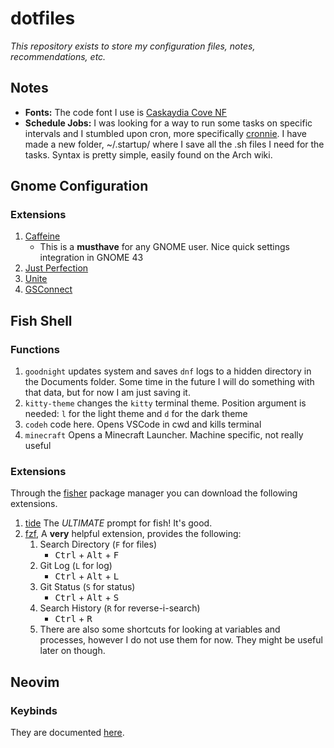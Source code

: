 # dotfiles

*This repository exists to store my configuration files, notes, recommendations, etc.*

## Notes

* **Fonts:** The code font I use is [Caskaydia Cove NF](https://github.com/ryanoasis/nerd-fonts)
* **Schedule Jobs:** I was looking for a way to run some tasks on specific intervals and I stumbled upon cron, more specifically [cronnie](https://archlinux.org/packages/core/x86_64/cronie/). I have made a new folder, ~/.startup/ where I save all the .sh files I need for the tasks. Syntax is pretty simple, easily found on the Arch wiki.

## Gnome Configuration

### Extensions

1. [Caffeine](https://extensions.gnome.org/extension/517/caffeine/)
    * This is a **musthave** for any GNOME user. Nice quick settings integration in GNOME 43
2. [Just Perfection](https://extensions.gnome.org/extension/3843/just-perfection/)
3. [Unite](https://extensions.gnome.org/extension/1287/unite/)
4. [GSConnect](https://extensions.gnome.org/extension/1319/gsconnect/)

## Fish Shell

### Functions

1. `goodnight` updates system and saves `dnf` logs to a hidden directory in the Documents folder. Some time in the future I will do something with that data, but for now I am just saving it.
2. `kitty-theme` changes the `kitty` terminal theme. Position argument is needed: `l` for the light theme and `d` for the dark theme
3. `codeh` code here. Opens VSCode in cwd and kills terminal
4. `minecraft` Opens a Minecraft Launcher. Machine specific, not really useful

### Extensions

Through the [fisher](https://github.com/jorgebucaran/fisher) package manager you can download the following extensions.

1. [tide](https://github.com/IlanCosman/tide) The *ULTIMATE* prompt for fish! It's good.
2. [fzf](https://github.com/PatrickF1/fzf.fish), A **very** helpful extension, provides the following:
    1. Search Directory (`F` for files)
        * <kbd>Ctrl</kbd> + <kbd>Alt</kbd> + <kbd>F</kbd>
    2. Git Log (`L` for log)
        * <kbd>Ctrl</kbd> + <kbd>Alt</kbd> + <kbd>L</kbd>
    3. Git Status (`S` for status)
        * <kbd>Ctrl</kbd> + <kbd>Alt</kbd> + <kbd>S</kbd>
    4. Search History (`R` for reverse-i-search)
        * <kbd>Ctrl</kbd> + <kbd>R</kbd>
    5. There are also some shortcuts for looking at variables and processes, however I do not use them for now. They might be useful later on though.

## Neovim

### Keybinds

They are documented [here](https://github.com/jgenc/dotfiles/blob/main/.config/nvim/README.md).
